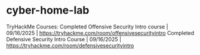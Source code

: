 # cyber-home-lab
TryHackMe Courses:
Completed Offensive Security Intro course | 09/16/2025 | https://tryhackme.com/room/offensivesecurityintro 
Completed Defensive Security Intro Course | 09/16/2025 | https://tryhackme.com/room/defensivesecurityintro 
